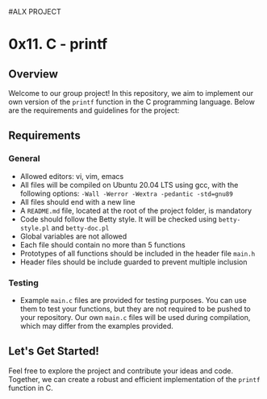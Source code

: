 #ALX PROJECT
# 0x11. C - printf

## Overview
Welcome to our group project! In this repository, we aim to implement our own version of the `printf` function in the C programming language. Below are the requirements and guidelines for the project:

## Requirements
### General
- Allowed editors: vi, vim, emacs
- All files will be compiled on Ubuntu 20.04 LTS using gcc, with the following options: `-Wall -Werror -Wextra -pedantic -std=gnu89`
- All files should end with a new line
- A `README.md` file, located at the root of the project folder, is mandatory
- Code should follow the Betty style. It will be checked using `betty-style.pl` and `betty-doc.pl`
- Global variables are not allowed
- Each file should contain no more than 5 functions
- Prototypes of all functions should be included in the header file `main.h`
- Header files should be include guarded to prevent multiple inclusion

### Testing
- Example `main.c` files are provided for testing purposes. You can use them to test your functions, but they are not required to be pushed to your repository. Our own `main.c` files will be used during compilation, which may differ from the examples provided.

## Let's Get Started!
Feel free to explore the project and contribute your ideas and code. Together, we can create a robust and efficient implementation of the `printf` function in C.
